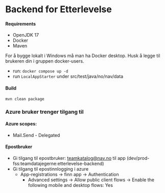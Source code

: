 # Backend for Etterlevelse

#### Requirements

 * OpenJDK 17
 * Docker
 * Maven

For å bygge lokalt i Windows må man ha Docker desktop. Husk å legge til brukeren din i gruppen docker-users.

- run: `docker compose up -d`
- run `LocalAppStarter` under src/test/java/no/nav/data

#### Build 
`mvn clean package`

### Azure bruker trenger tilgang til

#### Azure scopes:
- Mail.Send - Delegated
#### Epostbruker
- Gi tilgang til epostbruker: teamkatalog@nav.no til app (dev/prod-fss:teamdatajegerne:etterlevelse-backend)
- Gi tilgang til epostinnlogging i azure
    - App-registrations -> finn app -> Authentication
        - Advanced settings -> Allow public client flows -> Enable the following mobile and desktop flows: Yes

